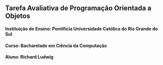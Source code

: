 <h2>Tarefa Avaliativa de Programação Orientada a Objetos</h1>
<h4>Instituição de Ensino: Pontifícia Universidade Católica do Rio Grande do Sul</h4>
<h4>Curso: Bacharelado em Ciência da Computação</h4>
<h4>Aluno: Richard Ludwig</h4>

